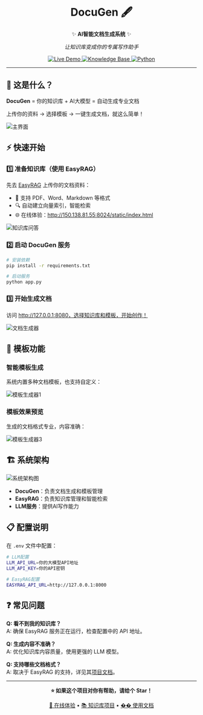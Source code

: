 <div align="center">

# DocuGen 🖋️

✨ **AI智能文档生成系统** ✨

*让知识库变成你的专属写作助手*

</div>

<p align="center">
  <a href="http://150.138.81.55:8080/" target="_blank">
    <img alt="Live Demo" src="https://img.shields.io/badge/🚀_在线体验-brightgreen.svg"/>
  </a>
  <a href="https://github.com/BetaStreetOmnis/EasyRAG">
    <img alt="Knowledge Base" src="https://img.shields.io/badge/📚_知识库-EasyRAG-blue.svg"/>
  </a>
  <a href="https://www.python.org/">
    <img alt="Python" src="https://img.shields.io/badge/python-3.8+-blue.svg">
  </a>
</p>

---

## 🎯 这是什么？

**DocuGen** = 你的知识库 + AI大模型 = 自动生成专业文档

上传你的资料 → 选择模板 → 一键生成文档，就这么简单！

![主界面](docs/images/index.png)

## ⚡ 快速开始

### 1️⃣ 准备知识库（使用 EasyRAG）

先去 [EasyRAG](https://github.com/BetaStreetOmnis/EasyRAG) 上传你的文档资料：

- 📄 支持 PDF、Word、Markdown 等格式
- 🔍 自动建立向量索引，智能检索
- 🌐 在线体验：http://150.138.81.55:8024/static/index.html

![知识库问答](docs/images/qa.png)

### 2️⃣ 启动 DocuGen 服务

```bash
# 安装依赖
pip install -r requirements.txt

# 启动服务
python app.py
```

### 3️⃣ 开始生成文档

访问 http://127.0.0.1:8080，选择知识库和模板，开始创作！

![文档生成器](docs/images/document_generator.png)

## 🎨 模板功能

### 智能模板生成
系统内置多种文档模板，也支持自定义：

![模板生成器1](docs/images/template_generator1.png)

### 模板效果预览
生成的文档格式专业，内容准确：

![模板生成器3](docs/images/template_generator3.png)

## 🏗️ 系统架构

![系统架构图](docs/images/diagram_1750905171.png)

- **DocuGen**：负责文档生成和模板管理
- **EasyRAG**：负责知识库管理和智能检索  
- **LLM服务**：提供AI写作能力

## 📋 配置说明

在 `.env` 文件中配置：

```bash
# LLM配置
LLM_API_URL=你的大模型API地址
LLM_API_KEY=你的API密钥

# EasyRAG配置  
EASYRAG_API_URL=http://127.0.0.1:8000
```

## ❓ 常见问题

**Q: 看不到我的知识库？**  
A: 确保 EasyRAG 服务正在运行，检查配置中的 API 地址。

**Q: 生成内容不准确？**  
A: 优化知识库内容质量，使用更强的 LLM 模型。

**Q: 支持哪些文档格式？**  
A: 取决于 EasyRAG 的支持，详见其[项目文档](https://github.com/BetaStreetOmnis/EasyRAG)。

---

<div align="center">

**⭐ 如果这个项目对你有帮助，请给个 Star！**

[🚀 在线体验](http://150.138.81.55:8080/) • [📚 知识库项目](https://github.com/BetaStreetOmnis/EasyRAG) • [�� 使用文档](#)

</div>
